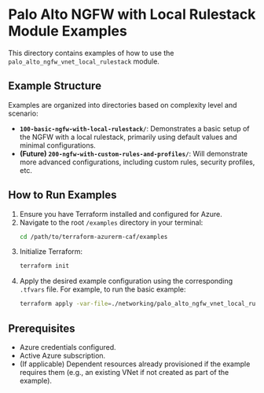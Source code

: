 # Palo Alto NGFW with Local Rulestack Module Examples

This directory contains examples of how to use the `palo_alto_ngfw_vnet_local_rulestack` module.

## Example Structure

Examples are organized into directories based on complexity level and scenario:

-   **`100-basic-ngfw-with-local-rulestack/`**: Demonstrates a basic setup of the NGFW with a local rulestack, primarily using default values and minimal configurations.
-   **(Future) `200-ngfw-with-custom-rules-and-profiles/`**: Will demonstrate more advanced configurations, including custom rules, security profiles, etc.

## How to Run Examples

1.  Ensure you have Terraform installed and configured for Azure.
2.  Navigate to the root `/examples` directory in your terminal:
    ```bash
    cd /path/to/terraform-azurerm-caf/examples
    ```
3.  Initialize Terraform:
    ```bash
    terraform init
    ```
4.  Apply the desired example configuration using the corresponding `.tfvars` file. For example, to run the basic example:
    ```bash
    terraform apply -var-file=./networking/palo_alto_ngfw_vnet_local_rulestack/100-basic-ngfw-with-local-rulestack/configuration.tfvars
    ```

## Prerequisites

-   Azure credentials configured.
-   Active Azure subscription.
-   (If applicable) Dependent resources already provisioned if the example requires them (e.g., an existing VNet if not created as part of the example).
